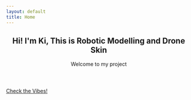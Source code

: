 ```yaml
---
layout: default
title: Home
---
```


<!-- Intro -->
<section id="top" class="one dark cover">
  <div class="container">
    <header>
      <h2 class="alt">Hi! I'm <strong>Ki</strong>, This is Robotic Modelling and Drone Skin</h2>
      <p>Welcome to my project</p>
    </header>
    <footer>
      <a href="{{ site.baseurl }}/mood/" class="button">Check the Vibes!</a>
    </footer>
  </div>
</section>
